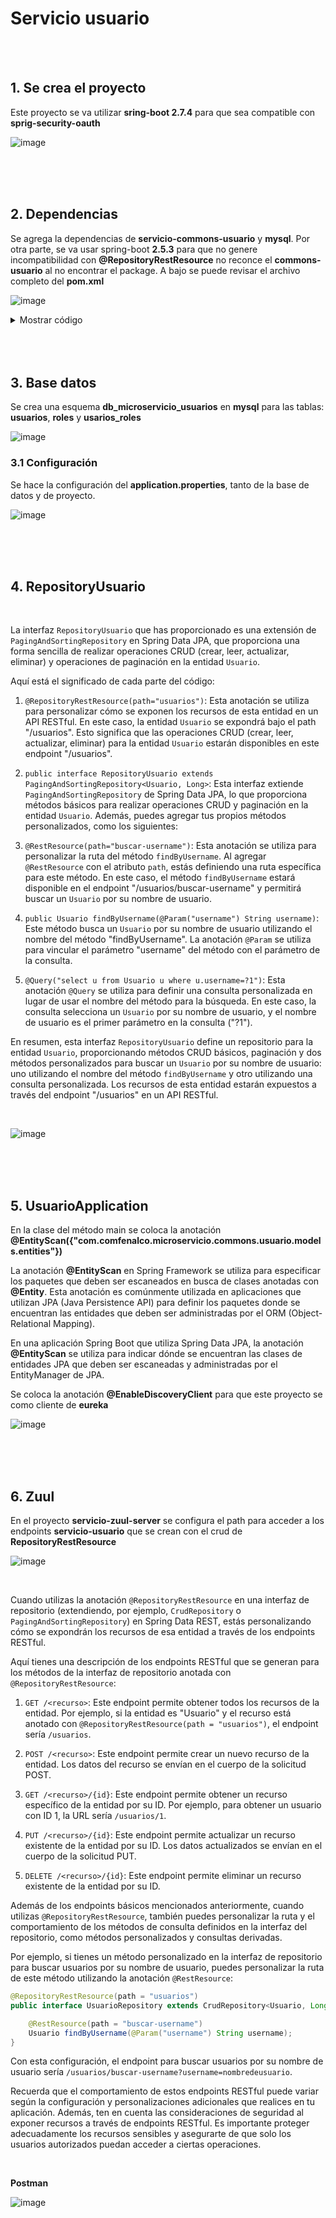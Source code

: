 # Servicio usuario 

<br>
<br>

## 1. Se crea el proyecto 

Este proyecto se va utilizar **sring-boot 2.7.4** para que sea compatible con **sprig-security-oauth**

![image](https://github.com/crodrigr/microservicios-spring-boot-confenalco/assets/31961588/57447fbf-f071-4110-abfc-4c1eb4ee46ea)

<br>
<br>
<br>

## 2. Dependencias

Se agrega la dependencias de **servicio-commons-usuario** y **mysql**. Por otra parte, se va usar spring-boot **2.5.3** para que no genere incompatibilidad con **@RepositoryRestResource** no reconce el **commons-usuario** al no encontrar el package. A bajo se puede revisar el archivo completo del **pom.xml**

![image](https://github.com/crodrigr/microservicios-spring-boot-confenalco/assets/31961588/99ac580c-2681-417f-9fc7-e4afe6623110)



<details><summary>Mostrar código</summary>
<p>

```xml
<?xml version="1.0" encoding="UTF-8"?>
<project xmlns="http://maven.apache.org/POM/4.0.0" xmlns:xsi="http://www.w3.org/2001/XMLSchema-instance"
	xsi:schemaLocation="http://maven.apache.org/POM/4.0.0 https://maven.apache.org/xsd/maven-4.0.0.xsd">
	<modelVersion>4.0.0</modelVersion>
	<parent>
		<groupId>org.springframework.boot</groupId>
		<artifactId>spring-boot-starter-parent</artifactId>
		<version>2.5.3</version>
		<relativePath/> <!-- lookup parent from repository -->
	</parent>
	<groupId>com.comfenalco.microservicio</groupId>
	<artifactId>usuario</artifactId>
	<version>0.0.1-SNAPSHOT</version>
	<name>usuario</name>
	<description>Demo project for Spring Boot</description>
	<properties>
		<java.version>17</java.version>
		<spring-cloud.version>2020.0.3</spring-cloud.version>		
	</properties>
	<dependencies>
	    <dependency>
	       <groupId>com.comfenalco.microservicio.commons</groupId>
	       <artifactId>usuario</artifactId>
	       <version>0.0.1-SNAPSHOT</version>
		</dependency>		  
		<dependency>
			<groupId>org.springframework.boot</groupId>
			<artifactId>spring-boot-starter-data-jpa</artifactId>
		</dependency>
		<dependency>
			<groupId>mysql</groupId>
			<artifactId>mysql-connector-java</artifactId>
			<scope>runtime</scope>
		</dependency>	  
		<dependency>
			<groupId>org.springframework.boot</groupId>
			<artifactId>spring-boot-starter-data-rest</artifactId>
		</dependency>
		<dependency>
			<groupId>org.springframework.cloud</groupId>
			<artifactId>spring-cloud-starter-netflix-eureka-client</artifactId>
		</dependency>
		<dependency>
			<groupId>org.springframework.boot</groupId>
			<artifactId>spring-boot-devtools</artifactId>
			<scope>runtime</scope>
			<optional>true</optional>
		</dependency>		
		<dependency>
			<groupId>org.springframework.boot</groupId>
			<artifactId>spring-boot-starter-test</artifactId>
			<scope>test</scope>
		</dependency>
	</dependencies>
	<dependencyManagement>
		<dependencies>
			<dependency>
				<groupId>org.springframework.cloud</groupId>
				<artifactId>spring-cloud-dependencies</artifactId>
				<version>${spring-cloud.version}</version>
				<type>pom</type>
				<scope>import</scope>
			</dependency>
		</dependencies>
	</dependencyManagement>

	<build>
		<plugins>
			<plugin>
				<groupId>org.springframework.boot</groupId>
				<artifactId>spring-boot-maven-plugin</artifactId>
			</plugin>
		</plugins>
	</build>

</project>



```

</p>
</details>

<br>
<br>
<br>

## 3. Base datos 

Se crea una esquema **db_microservicio_usuarios** en **mysql** para las tablas: **usuarios**, **roles** y **usarios_roles**


![image](https://github.com/crodrigr/microservicios-spring-boot-confenalco/assets/31961588/b2fd0880-bf9d-4905-92c0-af0ca8724cd7)

### 3.1 Configuración

Se hace la configuración del **application.properties**, tanto de la base de datos y de proyecto.

![image](https://github.com/crodrigr/microservicios-spring-boot-confenalco/assets/31961588/b1195482-a75c-4831-9d22-e91fd8a96ce3)



<br>
<br>
<br>

## 4. RepositoryUsuario

<br>

La interfaz `RepositoryUsuario` que has proporcionado es una extensión de `PagingAndSortingRepository` en Spring Data JPA, que proporciona una forma sencilla de realizar operaciones CRUD (crear, leer, actualizar, eliminar) y operaciones de paginación en la entidad `Usuario`.

Aquí está el significado de cada parte del código:

1. `@RepositoryRestResource(path="usuarios")`: Esta anotación se utiliza para personalizar cómo se exponen los recursos de esta entidad en un API RESTful. En este caso, la entidad `Usuario` se expondrá bajo el path "/usuarios". Esto significa que las operaciones CRUD (crear, leer, actualizar, eliminar) para la entidad `Usuario` estarán disponibles en este endpoint "/usuarios".

2. `public interface RepositoryUsuario extends PagingAndSortingRepository<Usuario, Long>`: Esta interfaz extiende `PagingAndSortingRepository` de Spring Data JPA, lo que proporciona métodos básicos para realizar operaciones CRUD y paginación en la entidad `Usuario`. Además, puedes agregar tus propios métodos personalizados, como los siguientes:

3. `@RestResource(path="buscar-username")`: Esta anotación se utiliza para personalizar la ruta del método `findByUsername`. Al agregar `@RestResource` con el atributo `path`, estás definiendo una ruta específica para este método. En este caso, el método `findByUsername` estará disponible en el endpoint "/usuarios/buscar-username" y permitirá buscar un `Usuario` por su nombre de usuario.

4. `public Usuario findByUsername(@Param("username") String username)`: Este método busca un `Usuario` por su nombre de usuario utilizando el nombre del método "findByUsername". La anotación `@Param` se utiliza para vincular el parámetro "username" del método con el parámetro de la consulta.

5. `@Query("select u from Usuario u where u.username=?1")`: Esta anotación `@Query` se utiliza para definir una consulta personalizada en lugar de usar el nombre del método para la búsqueda. En este caso, la consulta selecciona un `Usuario` por su nombre de usuario, y el nombre de usuario es el primer parámetro en la consulta ("?1").

En resumen, esta interfaz `RepositoryUsuario` define un repositorio para la entidad `Usuario`, proporcionando métodos CRUD básicos, paginación y dos métodos personalizados para buscar un `Usuario` por su nombre de usuario: uno utilizando el nombre del método `findByUsername` y otro utilizando una consulta personalizada. Los recursos de esta entidad estarán expuestos a través del endpoint "/usuarios" en un API RESTful.

<br>


![image](https://github.com/crodrigr/microservicios-spring-boot-confenalco/assets/31961588/db0ac678-6b5a-4279-af56-f413a99de698)


<br>
<br>
<br>

## 5. UsuarioApplication

En la clase del método main se coloca la anotación **@EntityScan({"com.comfenalco.microservicio.commons.usuario.models.entities"})**


La anotación **@EntityScan** en Spring Framework se utiliza para especificar los paquetes que deben ser escaneados en busca de clases anotadas con **@Entity**. Esta anotación es comúnmente utilizada en aplicaciones que utilizan JPA (Java Persistence API) para definir los paquetes donde se encuentran las entidades que deben ser administradas por el ORM (Object-Relational Mapping).

En una aplicación Spring Boot que utiliza Spring Data JPA, la anotación **@EntityScan** se utiliza para indicar dónde se encuentran las clases de entidades JPA que deben ser escaneadas y administradas por el EntityManager de JPA.

Se coloca la anotación **@EnableDiscoveryClient** para que este proyecto se como cliente de **eureka**

![image](https://github.com/crodrigr/microservicios-spring-boot-confenalco/assets/31961588/0f73a057-f05e-44ea-8c65-51818dae33ba)


<br>
<br>
<br>

## 6. Zuul

En el proyecto **servicio-zuul-server** se configura el path para acceder a los endpoints **servicio-usuario** que se crean con el crud de **RepositoryRestResource**

![image](https://github.com/crodrigr/microservicios-spring-boot-confenalco/assets/31961588/972c79a3-7d8e-4eee-8e6d-d94f7d2dfb7c)

<br>

Cuando utilizas la anotación `@RepositoryRestResource` en una interfaz de repositorio (extendiendo, por ejemplo, `CrudRepository` o `PagingAndSortingRepository`) en Spring Data REST, estás personalizando cómo se expondrán los recursos de esa entidad a través de los endpoints RESTful.

Aquí tienes una descripción de los endpoints RESTful que se generan para los métodos de la interfaz de repositorio anotada con `@RepositoryRestResource`:

1. `GET /<recurso>`: Este endpoint permite obtener todos los recursos de la entidad. Por ejemplo, si la entidad es "Usuario" y el recurso está anotado con `@RepositoryRestResource(path = "usuarios")`, el endpoint sería `/usuarios`.

2. `POST /<recurso>`: Este endpoint permite crear un nuevo recurso de la entidad. Los datos del recurso se envían en el cuerpo de la solicitud POST.

3. `GET /<recurso>/{id}`: Este endpoint permite obtener un recurso específico de la entidad por su ID. Por ejemplo, para obtener un usuario con ID 1, la URL sería `/usuarios/1`.

4. `PUT /<recurso>/{id}`: Este endpoint permite actualizar un recurso existente de la entidad por su ID. Los datos actualizados se envían en el cuerpo de la solicitud PUT.

5. `DELETE /<recurso>/{id}`: Este endpoint permite eliminar un recurso existente de la entidad por su ID.

Además de los endpoints básicos mencionados anteriormente, cuando utilizas `@RepositoryRestResource`, también puedes personalizar la ruta y el comportamiento de los métodos de consulta definidos en la interfaz del repositorio, como métodos personalizados y consultas derivadas.

Por ejemplo, si tienes un método personalizado en la interfaz de repositorio para buscar usuarios por su nombre de usuario, puedes personalizar la ruta de este método utilizando la anotación `@RestResource`:

```java
@RepositoryRestResource(path = "usuarios")
public interface UsuarioRepository extends CrudRepository<Usuario, Long> {

    @RestResource(path = "buscar-username")
    Usuario findByUsername(@Param("username") String username);
}
```

Con esta configuración, el endpoint para buscar usuarios por su nombre de usuario sería `/usuarios/buscar-username?username=nombredeusuario`.

Recuerda que el comportamiento de estos endpoints RESTful puede variar según la configuración y personalizaciones adicionales que realices en tu aplicación. Además, ten en cuenta las consideraciones de seguridad al exponer recursos a través de endpoints RESTful. Es importante proteger adecuadamente los recursos sensibles y asegurarte de que solo los usuarios autorizados puedan acceder a ciertas operaciones.

<br>

**Postman**

![image](https://github.com/crodrigr/microservicios-spring-boot-confenalco/assets/31961588/7bf9a5db-469e-4d9b-9503-267984f843e0)

<br>
<br>
<br>


